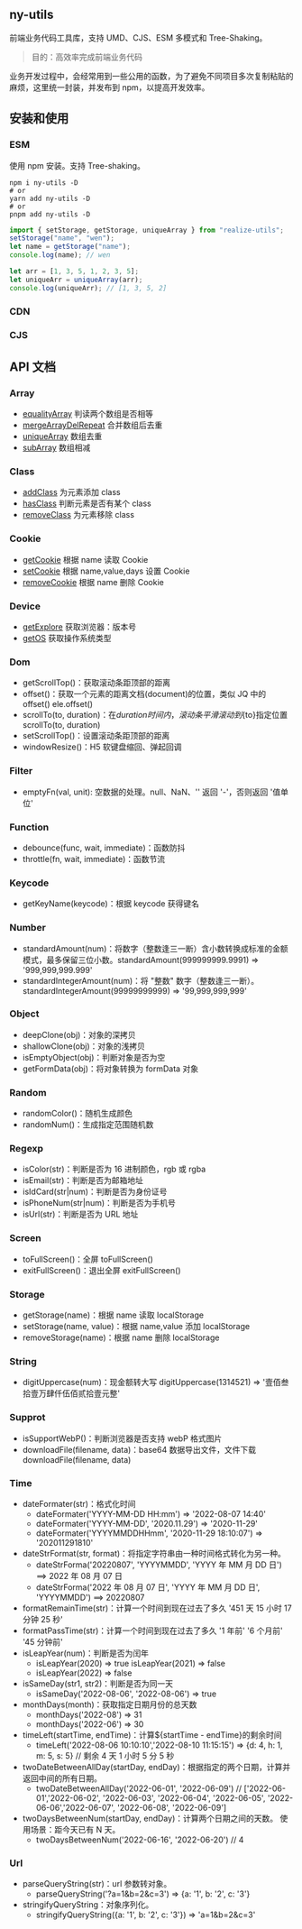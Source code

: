 ## ny-utils

前端业务代码工具库，支持 UMD、CJS、ESM 多模式和 Tree-Shaking。

> 目的：高效率完成前端业务代码

业务开发过程中，会经常用到一些公用的函数，为了避免不同项目多次复制粘贴的麻烦，这里统一封装，并发布到 npm，以提高开发效率。

## 安装和使用

### ESM

使用 npm 安装。支持 Tree-shaking。

```shell
npm i ny-utils -D
# or
yarn add ny-utils -D
# or
pnpm add ny-utils -D
```

```js
import { setStorage, getStorage, uniqueArray } from "realize-utils";
setStorage("name", "wen");
let name = getStorage("name");
console.log(name); // wen

let arr = [1, 3, 5, 1, 2, 3, 5];
let uniqueArr = uniqueArray(arr);
console.log(uniqueArr); // [1, 3, 5, 2]
```

### CDN

### CJS

## API 文档

### Array

- [equalityArray](https://github.com/wenreq/realize-utils/blob/master/src/array/equalityArray.js)
  判读两个数组是否相等
- [mergeArrayDelRepeat](https://github.com/wenreq/realize-utils/blob/master/src/array/mergeArrayDelRepeat.js)
  合并数组后去重
- [uniqueArray](https://github.com/wenreq/realize-utils/blob/master/src/array/uniqueArray.js)
  数组去重
- [subArray](https://github.com/wenreq/realize-utils/blob/master/src/array/subArray.js)
  数组相减

### Class

- [addClass](https://github.com/wenreq/realize-utils/blob/master/src/class/addClass.js)
  为元素添加 class
- [hasClass](https://github.com/wenreq/realize-utils/blob/master/src/class/hasClass.js)
  判断元素是否有某个 class
- [removeClass](https://github.com/wenreq/realize-utils/blob/master/src/class/removeClass.js)
  为元素移除 class

### Cookie

- [getCookie](https://github.com/wenreq/realize-utils/blob/master/src/cookie/getCookie.js)
  根据 name 读取 Cookie
- [setCookie](https://github.com/wenreq/realize-utils/blob/master/src/cookie/setCookie.js)
  根据 name,value,days 设置 Cookie
- [removeCookie](https://github.com/wenreq/realize-utils/blob/master/src/cookie/removeCookie.js)
  根据 name 删除 Cookie

### Device

- [getExplore](https://github.com/wenreq/realize-utils/blob/master/src/device/getExplore.js)
  获取浏览器：版本号
- [getOS](https://github.com/wenreq/realize-utils/blob/master/src/device/getOS.js)
  获取操作系统类型

### Dom

- getScrollTop()：获取滚动条距顶部的距离
- offset()：获取一个元素的距离文档(document)的位置，类似 JQ 中的 offset() ele.offset()
- scrollTo(to, duration)：在${duration}时间内，滚动条平滑滚动到${to}指定位置 scrollTo(to, duration)
- setScrollTop()：设置滚动条距顶部的距离
- windowResize()：H5 软键盘缩回、弹起回调

### Filter

- emptyFn(val, unit): 空数据的处理。null、NaN、'' 返回 '-'，否则返回 '值单位'

### Function

- debounce(func, wait, immediate)：函数防抖
- throttle(fn, wait, immediate)：函数节流

### Keycode

- getKeyName(keycode)：根据 keycode 获得键名

### Number

- standardAmount(num)：将数字（整数逢三一断）含小数转换成标准的金额模式，最多保留三位小数。standardAmount(999999999.9991) => '999,999,999.999'
- standardIntegerAmount(num)：将 "整数" 数字（整数逢三一断）。standardIntegerAmount(99999999999) =>
  '99,999,999,999'

### Object

- deepClone(obj)：对象的深拷贝
- shallowClone(obj)：对象的浅拷贝
- isEmptyObject(obj)：判断对象是否为空
- getFormData(obj)：将对象转换为 formData 对象

### Random

- randomColor()：随机生成颜色
- randomNum()：生成指定范围随机数

### Regexp

- isColor(str)：判断是否为 16 进制颜色，rgb 或 rgba
- isEmail(str)：判断是否为邮箱地址
- isIdCard(str|num)：判断是否为身份证号
- isPhoneNum(str|num)：判断是否为手机号
- isUrl(str)：判断是否为 URL 地址

### Screen

- toFullScreen()：全屏 toFullScreen()
- exitFullScreen()：退出全屏 exitFullScreen()

### Storage

- getStorage(name)：根据 name 读取 localStorage
- setStorage(name, value)：根据 name,value 添加 localStorage
- removeStorage(name)：根据 name 删除 localStorage

### String

- digitUppercase(num)：现金额转大写 digitUppercase(1314521) => '壹佰叁拾壹万肆仟伍佰贰拾壹元整'

### Supprot

- isSupportWebP()：判断浏览器是否支持 webP 格式图片
- downloadFile(filename, data)：base64 数据导出文件，文件下载 downloadFile(filename, data)

### Time

- dateFormater(str)：格式化时间
  - dateFormater('YYYY-MM-DD HH:mm') => '2022-08-07 14:40'
  - dateFormater('YYYY-MM-DD', '2020.11.29') => '2020-11-29'
  - dateFormater('YYYYMMDDHHmm', '2020-11-29 18:10:07') => '202011291810'
- dateStrFormat(str, format)：将指定字符串由一种时间格式转化为另一种。
  - dateStrForma('20220807', 'YYYYMMDD',
    'YYYY 年 MM 月 DD 日') ==> 2022 年 08 月 07 日
  - dateStrForma('2022 年 08 月 07
    日', 'YYYY 年 MM 月 DD 日', 'YYYYMMDD') ==> 20220807
- formatRemainTime(str)：计算一个时间到现在过去了多久 '451 天 15 小时 17 分钟 25 秒'
- formatPassTime(str)：计算一个时间到现在过去了多久 '1 年前' '6 个月前' '45 分钟前'
- isLeapYear(num)：判断是否为闰年
  - isLeapYear(2020) => true isLeapYear(2021) => false
  - isLeapYear(2022) => false
- isSameDay(str1, str2)：判断是否为同一天
  - isSameDay('2022-08-06', '2022-08-06') => true
- monthDays(month)：获取指定日期月份的总天数
  - monthDays('2022-08') => 31
  - monthDays('2022-06') => 30
- timeLeft(startTime, endTime)：计算${startTime - endTime}的剩余时间
  - timeLeft('2022-08-06 10:10:10','2022-08-10 11:15:15') => {d: 4, h: 1, m: 5, s: 5} // 剩余 4 天 1 小时 5 分 5 秒
- twoDateBetweenAllDay(startDay, endDay)：根据指定的两个日期，计算并返回中间的所有日期。
  - twoDateBetweenAllDay('2022-06-01', '2022-06-09') // ['2022-06-01','2022-06-02', '2022-06-03', '2022-06-04', '2022-06-05', '2022-06-06','2022-06-07', '2022-06-08', '2022-06-09']
- twoDaysBetweenNum(startDay, endDay)：计算两个日期之间的天数。 使用场景：距今天已有 N 天。
  - twoDaysBetweenNum('2022-06-16', '2022-06-20') // 4

### Url

- parseQueryString(str)：url 参数转对象。
  - parseQueryString('?a=1&b=2&c=3') => {a: '1', b: '2', c: '3'}
- stringifyQueryString：对象序列化。
  - stringifyQueryString({a: '1', b: '2', c: '3'}) => 'a=1&b=2&c=3'
